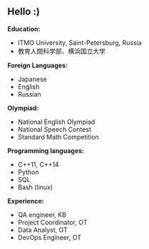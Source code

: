 ## Hello :)

<!--
**anuushka/anuushka** is a ✨ _special_ ✨ repository because its `README.md` (this file) appears on your GitHub profile.
-->


**Education:**
<ul>
  <li>ITMO University, Saint-Petersburg, Russia</li>
  <li>教育人間科学部、横浜国立大学</li>
</ul>

**Foreign Languages:**

<ul>
  <li>Japanese</li>
  <li>English</li>
  <li>Russian</li>
</ul>

**Olympiad:**
<ul>
  <li>National English Olympiad</li>
  <li>
    National Speech Contest</li>
  <li>Standard Math Competition</li>
</ul>

**Programming languages:**
<ul>
  <li>C++11, C++14</li>
  <li>Python</li>
  <li>SQL</li>
  <li>Bash (linux)</li>
</ul>

**Experience:**

<ul>
  <li>QA engineer, KB</li>
  <li>Project Coordinator, OT</li>
  <li>Data Analyst, OT</li>
  <li>DevOps Engineer, OT</li>
</ul>
